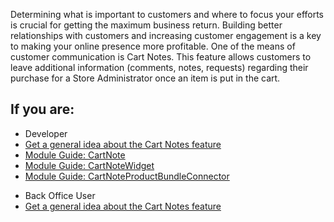 Determining what is important to customers and where to focus your efforts is crucial for getting the maximum business return. Building better relationships with customers and increasing customer engagement is a key to making your online presence more profitable. One of the means of customer communication is Cart Notes. This feature allows customers to leave additional information (comments, notes, requests) regarding their purchase for a Store Administrator once an item is put in the cart.

## If you are:

<div class="mr-container">
    <div class="mr-list-container">
        <!-- col1 -->
        <div class="mr-col">
            <ul class="mr-list mr-list-green">
                <li class="mr-title">Developer</li>
                <li><a href="https://documentation.spryker.com/v1/docs/cart-notes-overview" class="mr-link">Get a general idea about the Cart Notes feature</a></li>
                <li><a href="https://documentation.spryker.com/v1/docs/cart-note" class="mr-link">Module Guide: CartNote</a></li>
                <li><a href="https://documentation.spryker.com/v1/docs/cart-note-widget" class="mr-link">Module Guide: CartNoteWidget</a></li>
                <li><a href="https://documentation.spryker.com/v1/docs/cart-note-product-bundle-connector" class="mr-link">Module Guide: CartNoteProductBundleConnector</a></li>
            </ul>
        </div>
        <!-- col2 -->
        <div class="mr-col">
            <ul class="mr-list mr-list-blue">
                <li class="mr-title"> Back Office User</li>
                <li><a href="https://documentation.spryker.com/v1/docs/cart-notes-overview" class="mr-link">Get a general idea about the Cart Notes feature</a></li>
            </ul>
        </div>
    </div>
</div>
